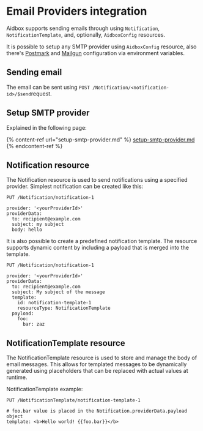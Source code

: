 # Email Providers integration

Aidbox supports sending emails through using `Notification`, `NotificationTemplate`, and, optionally, `AidboxConfig` resources.&#x20;

It is possible to setup any SMTP provider using `AidboxConfig` resource, also there's [Postmark](../../../readme-1/integration-toolkit-tutorials/postmark-integration.md) and [Mailgun](../../../readme-1/integration-toolkit-tutorials/mailgun-integration.md) configuration via environment variables.

## Sending email

The email can be sent using `POST /Notification/<notification-id>/$send`request.

## Setup SMTP provider

Explained in the following page:

{% content-ref url="setup-smtp-provider.md" %}
[setup-smtp-provider.md](setup-smtp-provider.md)
{% endcontent-ref %}

## Notification resource

The Notification resource is used to send notifications using a specified provider. Simplest notification can be created like this:&#x20;

```
PUT /Notification/notification-1

provider: '<yourProviderId>'
providerData:
  to: recipient@example.com
  subject: my subject
  body: hello
```

It is also possible to create a predefined notification template. The resource supports dynamic content by including a payload that is merged into the template.

```
PUT /Notification/notification-1

provider: '<yourProviderId>'
providerData:
  to: recipient@example.com
  subject: My subject of the message
  template:
    id: notification-template-1
    resourceType: NotificationTemplate
  payload:
    foo:
      bar: zaz
```

## NotificationTemplate resource

The NotificationTemplate resource is used to store and manage the body of email messages. This allows for templated messages to be dynamically generated using placeholders that can be replaced with actual values at runtime.

NotificationTemplate example:

```
PUT /NotificationTemplate/notification-template-1

# foo.bar value is placed in the Notification.providerData.payload object
template: <b>Hello world! {{foo.bar}}</b>
```

